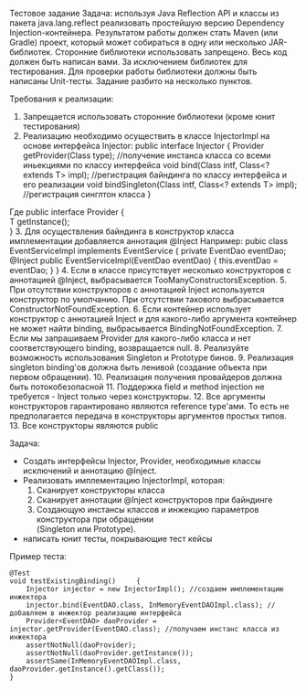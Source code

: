 Тестовое задание
Задача: используя Java Reflection API и классы из пакета java.lang.reflect реализовать простейшую версию Dependency Injection-контейнера.
Результатом работы должен стать Maven (или Gradle) проект, который может собираться в одну или несколько JAR-библиотек.
Сторонние библиотеки использовать запрещено. Весь код должен быть написан вами. За исключением библиотек для тестирования.
Для проверки работы библиотеки должны быть написаны Unit-тесты.
Задание разбито на несколько пунктов.

Требования к реализации:
1.  Запрещается использовать сторонние библиотеки (кроме юнит тестирования)
2.  Реализацию необходимо осуществить в классе InjectorImpl на основе интерфейса Injector:
public interface Injector {
    <T> Provider<T> getProvider(Class<T> type); //получение инстанса класса со всеми иньекциями по классу интерфейса
    <T> void bind(Class<T> intf, Class<? extends T> impl); //регистрация байндинга по классу интерфейса и его реализации
    <T> void bindSingleton(Class<T> intf, Class<? extends T> impl); //регистрация синглтон класса 
}

Где 
public interface Provider<T>
{    
     T getInstance();   
}
3. Для осуществления байндинга в конструктор класса имплементации добавляется аннотация @Inject
Например:
   pubic class  EventServiceImpl implements EventService {
        private EventDao eventDao;	
        @Inject
        public EventServiceImpl(EventDao eventDao) {
            this.eventDao = eventDao;
         }
   }
4. Если в классе присутствует несколько конструкторов с аннотацией @Inject, выбрасывается TooManyConstructorsException.
5. При отсутствии конструкторов с аннотацией Inject используется конструктор по умолчанию. При
отсутствии такового выбрасывается ConstructorNotFoundException.
6. Если контейнер использует конструктор с аннотацией Inject и для какого-либо аргумента контейнер
не может найти binding, выбрасывается BindingNotFoundException.
7. Если мы запрашиваем Provider для какого-либо класса и нет cоответствующего binding, возвращается null.
8. Реализуйте возможность использования Singleton и Prototype бинов.
9. Реализация singleton binding'ов должна быть ленивой (создание объекта при первом обращении).
10. Реализация получения провайдеров должна быть потокобезопасной
11. Поддержка field и method injection не требуется - Inject только через конструкторы.
12. Все аргументы конструкторов гарантировано являются reference type'ами. То есть не предполагается передача в конструкторы аргументов простых типов.
13. Все конструкторы являются public

Задача:
- Создать интерфейсы Injector, Provider, необходимые классы исключений и аннотацию @Inject.
- Реализовать имплементацию InjectorImpl, которая:
	1. Сканирует конструкторы класса
	2. Сканирует аннотации @Inject конструкторов при байндинге 
	3. Создающую инстансы классов и инжекцию параметров конструктора при обращении 	   
                  (Singleton или Prototype).
- написать юнит тесты, покрывающие тест кейсы

Пример теста:

    @Test
    void testExistingBinding()     {
        Injector injector = new InjectorImpl(); //создаем имплементацию инжектора
        injector.bind(EventDAO.class, InMemoryEventDAOImpl.class); //добавляем в инжектор реализацию интерфейса
        Provider<EventDAO> daoProvider = injector.getProvider(EventDAO.class); //получаем инстанс класса из инжектора
        assertNotNull(daoProvider); 
        assertNotNull(daoProvider.getInstance());
        assertSame(InMemoryEventDAOImpl.class, daoProvider.getInstance().getClass());
    }
